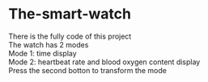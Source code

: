 # The-smart-watch
There is the fully code of this project  
The watch has 2 modes  
Mode 1: time display  
Mode 2: heartbeat rate and blood oxygen content display  
Press the second botton to transform the mode  

